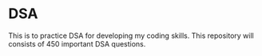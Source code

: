 # DSA
This is to practice DSA for developing my coding skills.
This repository will  consists of 450 important DSA questions.
